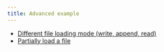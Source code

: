 ```yaml
---
title: Advanced example
---
```


- [Different file loading mode (write, append, read)](examples/different_modes.md)
- [Partially load a file](examples/partially_load.md)
